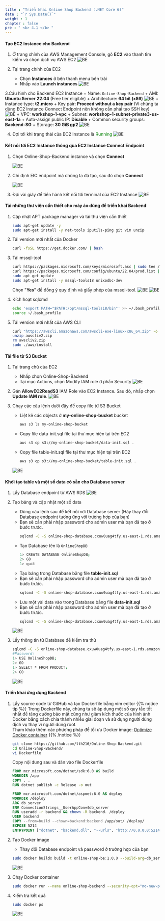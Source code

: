 ```yaml
---
title : "Triển khai Online Shop Backend (.NET Core 6)"
date : "`r Sys.Date()`"
weight : 1
chapter : false
pre : " <b> 4.1 </b> "
---
```


#### Tạo EC2 Instance cho Backend
1. Ở trang chính của AWS Management Console, gõ **EC2** vào thanh tìm kiếm và chọn dịch vụ AWS EC2
    ![BE](/images/4-backend/4.1-ec2/001-be.png?width=90pc)

2. Tại trang chính của EC2
    + Chọn **Instances** ở bên thanh menu bên trái
    + Nhấp vào **Launch instances**
    ![BE](/images/4-backend/4.1-ec2/002-be.png?width=90pc)

3.Cấu hình cho Backend EC2 Instance
    + Name: ```Online-Shop-Backend```
    + AMI: **Ubuntu Server 22.04** (Free tier eligible)
    + Architecture: **64 bit (x86)**
        ![BE](/images/4-backend/4.1-ec2/003-be.png?width=90pc)
    + Instance type: **t2.micro**
    + Key pair: **Proceed without a key pair** (Vì chúng ta dùng EC2 Instance Connect Endpoint nên không cần phải tạo SSH key)
        ![BE](/images/4-backend/4.1-ec2/004-be.png?width=90pc)
    + VPC: **workshop-1-vpc**
    + Subnet: **workshop-1-subnet-private3-us-east-1a**
    + Auto-assign public IP: **Disable**
    + Common security groups: **Backend-SG**
    + Storage: **30 GiB gp2** 
        ![BE](/images/4-backend/4.1-ec2/005-be.png?width=90pc)

4. Đợi tới khi trạng thái của EC2 Instance là <span style="color:green">Running</span>
    ![BE](/images/4-backend/4.1-ec2/006-be.png?width=90pc)

#### Kết nối tới EC2 Instance thông qua EC2 Instance Connect Endpoint
1. Chọn Online-Shop-Backend instance và chọn **Connect**

    ![BE](/images/4-backend/4.1-ec2/007-be.png?width=90pc)

2. Chỉ định EIC endpoint mà chúng ta đã tạo, sau đó chọn **Connect**

    ![BE](/images/4-backend/4.1-ec2/008-be.png?width=90pc)

3. Đợi vài giây để tiến hành kết nối tới terminal của EC2 Instance
    ![BE](/images/4-backend/4.1-ec2/009-be.png?width=90pc)

#### Tải những thư viện cần thiết cho máy ảo dùng để triển khai Backend 
1. Cập nhật APT package manager và tải thư viện cần thiết
    ```bash
    sudo apt-get update -y
    sudo apt-get install -y net-tools iputils-ping git vim unzip
    ```

2. Tải version mới nhất của Docker
    ```bash
    curl -fsSL https://get.docker.com/ | bash
    ```

3. Tải mssql-tool
    ```bash
    curl https://packages.microsoft.com/keys/microsoft.asc | sudo tee /etc/apt/trusted.gpg.d/microsoft.asc
    curl https://packages.microsoft.com/config/ubuntu/22.04/prod.list | sudo tee /etc/apt/sources.list.d/mssql-release.list
    sudo apt-get update
    sudo apt-get install -y mssql-tools18 unixodbc-dev
    ```
    Chọn "**Yes**" để đồng ý quy định và giấy phép của mssql-tool.
    ![BE](/images/4-backend/4.1-ec2/010-be.png?width=90pc)
    ![BE](/images/4-backend/4.1-ec2/011-be.png?width=90pc)

4. Kích hoạt sqlcmd
    ```bash
    echo 'export PATH="$PATH:/opt/mssql-tools18/bin"' >> ~/.bash_profile
    source ~/.bash_profile
    ```
5. Tải version mới nhất của AWS CLI
    ```bash
    curl "https://awscli.amazonaws.com/awscli-exe-linux-x86_64.zip" -o "awscliv2.zip"
    unzip awscliv2.zip
    rm awscliv2.zip
    sudo ./aws/install
    ```
    
#### Tải file từ S3 Bucket
1. Tại trang chủ của EC2
   + Nhấp chọn Online-Shop-Backend
   + Tại mục Actions, chọn Modify IAM role ở phần Security
   ![BE](/images/4-backend/4.1-ec2/012-be.png?width=90pc)

2. Gán **AllowEC2ReadS3** IAM Role vào EC2 Instance. Sau đó, nhấp chọn **Update IAM role**.
    ![BE](/images/4-backend/4.1-ec2/013-be.png?width=90pc)

3. Chạy các câu lệnh dưới đây để copy file từ S3 Bucket
    + Liệt kê các objects ở **my-online-shop-bucket** bucket
        ```bash
        aws s3 ls my-online-shop-bucket
        ```
    + Copy file data-init.sql file tại thư mục hiện tại trên EC2
        ```bash
        aws s3 cp s3://my-online-shop-bucket/data-init.sql .
        ```
    + Copy file table-init.sql file tại thư mục hiện tại trên EC2
        ```bash
        aws s3 cp s3://my-online-shop-bucket/table-init.sql .
        ```
    ![BE](/images/4-backend/4.1-ec2/014-be.png?width=90pc)

#### Khởi tạo table và một số data có sẫn cho Database server
1. Lấy Database endpoint từ AWS RDS
    ![BE](/images/4-backend/4.1-ec2/015-be.png?width=90pc)

2. Tạo bảng và cập nhật một số data
    + Dùng câu lệnh sau để kết nối với Database server (Hãy thay đổi Database endpoint tương ứng với trường hợp của bạn)
    + Bạn sẽ cần phải nhập password cho admin user mà bạn đã tạo ở bước trước.
        ```bash
        sqlcmd -C -S online-shop-database.cxuw0uag4tfy.us-east-1.rds.amazonaws.com -U admin
        ```
    + Tạo Database tên là ```OnlineShopDB```
        ```bash
        1> CREATE DATABASE OnlineShopDB;
        2> GO
        1> quit
        ```
    + Tạo bảng trong Database bằng file **table-init.sql**
    + Bạn sẽ cần phải nhập password cho admin user mà bạn đã tạo ở bước trước.
        ```bash
        sqlcmd -C -S online-shop-database.cxuw0uag4tfy.us-east-1.rds.amazonaws.com -U admin -d OnlineShopDB -i table-init.sql
        ```
    + Lưu một vài data vào trong Database bằng file **data-init.sql** 
    + Bạn sẽ cần phải nhập password cho admin user mà bạn đã tạo ở bước trước.
        ```bash
        sqlcmd -C -S online-shop-database.cxuw0uag4tfy.us-east-1.rds.amazonaws.com -U admin -d OnlineShopDB -i data-init.sql
        ```
    ![BE](/images/4-backend/4.1-ec2/016-be.png?width=90pc)
    
3. Lấy thông tin từ Database để kiểm tra thử
    ```bash
    sqlcmd -C -S online-shop-database.cxuw0uag4tfy.us-east-1.rds.amazonaws.com -U admin
    #Password: 
    1> USE OnlineShopDB;
    2> GO
    1> SELECT * FROM PRODUCT;
    2> GO
    ```
    ![BE](/images/4-backend/4.1-ec2/017-be.png?width=90pc)


#### Triển khai ứng dụng Backend
1. Lấy source code từ GitHub và tạo Dockerfile bằng vim editor
{{% notice tip %}}
Trong Dockerfile này, chúng ta sẽ áp dụng một số quy tắc tốt nhất để tăng cường bảo mật cũng như giảm kích thước của hình ảnh Docker bằng cách chia thành nhiều giai đoạn và sử dụng người dùng dịch vụ thay vì người dùng root.\
Tham khảo thêm các phương pháp để tối ưu Docker image: [Optimize Docker container](https://devopsedu.vn/cac-phuong-phap-bao-mat-container-thuc-te/)
{{% /notice %}}
    ```bash
    git clone https://github.com/lth216/Online-Shop-Backend.git
    cd Online-Shop-Backend/
    vi Dockerfile
    ```

    Copy nội dung sau và dán vào file Dockerfile
    ```Dockerfile
    FROM mcr.microsoft.com/dotnet/sdk:6.0 AS build
    WORKDIR /app
    COPY . .
    RUN dotnet publish -c Release -o out

    FROM mcr.microsoft.com/dotnet/aspnet:6.0 AS deploy
    WORKDIR /deploy
    ARG db_server
    ENV ConnectionStrings__UserAppCon=$db_server
    RUN useradd -r backend && chown -R backend. /deploy
    USER backend
    COPY --from=build --chown=backend:backend /app/out/ /deploy/
    EXPOSE 5214
    ENTRYPOINT ["dotnet", "backend.dll", "--urls", "http://0.0.0.0:5214"]
    ```

2. Tạo Docker image
    + Thay đổi Database endpoint và password ở trường hợp của bạn
    ```bash
    sudo docker buildx build -t online-shop-be:1.0.0 --build-arg=db_server="Server=online-shop-database.cxuw0uag4tfy.us-east-1.rds.amazonaws.com,1433;Database=OnlineShopDB;User Id=admin;Password=Thl12345" .
    ```

    ![BE](/images/4-backend/4.1-ec2/018-be.png?width=90pc)

3. Chạy Docker container
    ```bash
    sudo docker run --name online-shop-backend --security-opt="no-new-privileges=true" --restart=always -p 5214:5214 -dt online-shop-be:1.0.0
    ```
4. Kiểm tra kết quả
    ```bash
    sudo docker ps
    ```
    ![BE](/images/4-backend/4.1-ec2/019-be.png?width=90pc)